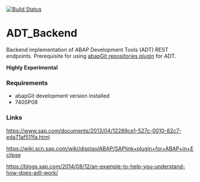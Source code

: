 [![Build Status](https://travis-ci.org/abapGit/ADT_Backend.svg?branch=master)](https://travis-ci.org/abapGit/ADT_Backend)

# ADT_Backend
Backend implementation of ABAP Development Tools (ADT) REST endpoints. Prerequisite for using [abapGit repositories plugin](https://eclipse.abapgit.org/updatesite/) for ADT.

__Highly Experimental__

### Requirements
* abapGit development version installed
* 740SP08

### Links
https://www.sap.com/documents/2013/04/12289ce1-527c-0010-82c7-eda71af511fa.html

https://wiki.scn.sap.com/wiki/display/ABAP/SAPlink+plugin+for+ABAP+in+Eclipse

https://blogs.sap.com/2014/08/12/an-example-to-help-you-understand-how-does-adt-work/
